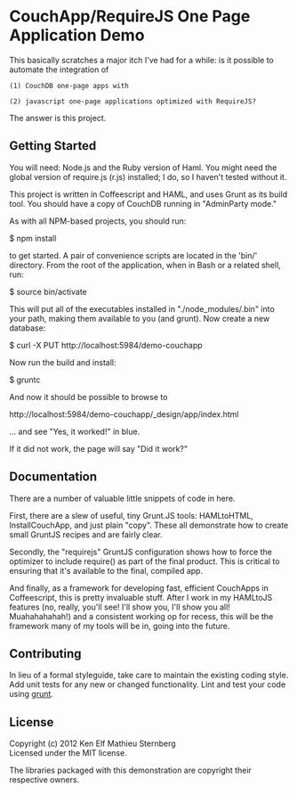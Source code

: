 # CouchApp/RequireJS One Page Application Demo

This basically scratches a major itch I've had for a while: is it
possible to automate the integration of 

    (1) CouchDB one-page apps with

    (2) javascript one-page applications optimized with RequireJS?

The answer is this project.

## Getting Started

You will need: Node.js and the Ruby version of Haml.  You might need
the global version of require.js (r.js) installed; I do, so I haven't
tested without it.

This project is written in Coffeescript and HAML, and uses Grunt as
its build tool.  You should have a copy of CouchDB running in
"AdminParty mode."

As with all NPM-based projects, you should run:

$ npm install

to get started.  A pair of convenience scripts are located in the
'bin/' directory.  From the root of the application, when in Bash or a
related shell, run:

$ source bin/activate

This will put all of the executables installed in
"./node_modules/.bin" into your path, making them available to you
(and grunt).  Now create a new database:

$ curl -X PUT http://localhost:5984/demo-couchapp

Now run the build and install:

$ gruntc

And now it should be possible to browse to 

http://localhost:5984/demo-couchapp/_design/app/index.html

... and see "Yes, it worked!" in blue.

If it did not work, the page will say "Did it work?"

## Documentation

There are a number of valuable little snippets of code in here.  

First, there are a slew of useful, tiny Grunt.JS tools: HAMLtoHTML,
InstallCouchApp, and just plain "copy".  These all demonstrate how to
create small GruntJS recipes and are fairly clear.

Secondly, the "requirejs" GruntJS configuration shows how to force the
optimizer to include require() as part of the final product.  This is
critical to ensuring that it's available to the final, compiled app.

And finally, as a framework for developing fast, efficient CouchApps
in Coffeescript, this is pretty invaluable stuff.  After I work in my
HAMLtoJS features (no, really, you'll see!  I'll show you, I'll show
you all! Muahahahahah!) and a consistent working op for recess, this
will be the framework many of my tools will be in, going into the
future.

## Contributing

In lieu of a formal styleguide, take care to maintain the existing
coding style. Add unit tests for any new or changed
functionality. Lint and test your code using
[grunt](https://github.com/cowboy/grunt).

## License
Copyright (c) 2012 Ken Elf Mathieu Sternberg  
Licensed under the MIT license.

The libraries packaged with this demonstration are copyright their
respective owners.
